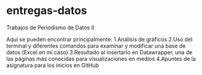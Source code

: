 # entregas-datos
Trabajos de Periodismo de Datos II

Aquí se pueden encontrar principalmente:
1.Análisis de gráficos
2.Uso del terminal y diferentes comandos para examinar y modificar una base de datos (Excel en mi caso)
3.Resultado al insertarlo en Datawrapper, una de las páginas más conocidas para visualizaciones en medios
4.Apuntes de la asignatura para los inicios en GitHub
